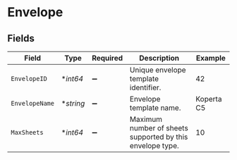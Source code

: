 # Envelope


## Fields

| Field                                                     | Type                                                      | Required                                                  | Description                                               | Example                                                   |
| --------------------------------------------------------- | --------------------------------------------------------- | --------------------------------------------------------- | --------------------------------------------------------- | --------------------------------------------------------- |
| `EnvelopeID`                                              | **int64*                                                  | :heavy_minus_sign:                                        | Unique envelope template identifier.                      | 42                                                        |
| `EnvelopeName`                                            | **string*                                                 | :heavy_minus_sign:                                        | Envelope template name.                                   | Koperta C5                                                |
| `MaxSheets`                                               | **int64*                                                  | :heavy_minus_sign:                                        | Maximum number of sheets supported by this envelope type. | 10                                                        |